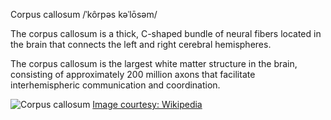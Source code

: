 Corpus callosum
/ˈkôrpəs kəˈlōsəm/

The corpus callosum is a thick, C-shaped bundle of neural fibers located in the brain that connects the left and right cerebral hemispheres. 

The corpus callosum is the largest white matter structure in the brain, consisting of approximately 200 million axons that facilitate interhemispheric communication and coordination.

![Corpus callosum](https://upload.wikimedia.org/wikipedia/commons/6/60/Corpus_callosum.png)
[Image courtesy: Wikipedia](https://commons.wikimedia.org/wiki/File:Corpus_callosum.png)

